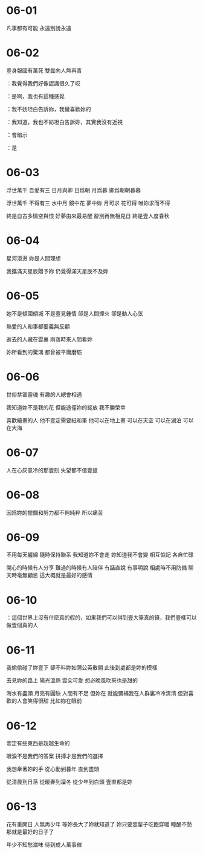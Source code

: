 # 06-01

凡事都有可能 永遠別說永遠

# 06-02

壹身報國有萬死 雙鬓向人無再青

：我覺得我們好像認識很久了哎

：是啊，我也有這種感覺

：我不妨坦白告訴妳，我蠻喜歡妳的

：我知道，我也不妨坦白告訴妳，其實我沒有近視

：會暗示

：是

# 06-03

浮世萬千 吾愛有三 日月與卿 日爲朝 月爲暮 卿爲朝朝暮暮

浮世萬千 不得有三 水中月 鏡中花 夢中妳 月可求 花可得 唯妳求而不得

終是自古多情空與恨 好夢由來最易醒 辭別再無相見日 終是壹人度春秋

# 06-04

星河滾燙 妳是人間理想

我攜滿天星辰贈予妳 仍覺得滿天星辰不及妳

# 06-05

她不是傾國傾城 不是壹見鍾情 卻是人間煙火 卻是動人心弦

熱愛的人和事都要義無反顧

逝去的人藏在雲裏 雨落時來人間看妳

妳所看到的驚鴻 都曾被平庸磨砺

# 06-06

世俗禁锢靈魂 有趣的人總會相遇

我知道妳不是我的花 但能途徑妳的綻放 我不勝榮幸

喜歡繪畫的人 他不壹定需要紙和筆 他可以在地上畫 可以在天空 可以在湖泊 可以在大海

# 06-07

人在心灰意冷的那壹刻 失望都不值壹提

# 06-08

因爲妳的擺爛和努力都不夠純粹 所以痛苦

# 06-09

不用每天纏綿 隨時保持聯系 我知道妳不會走 妳知道我不會變 相互惦記 各自忙碌

開心的時候有人分享 難過的時候有人陪伴 有話直說 有事明說 相處時不用防備 聊天時毫無顧忌 這大概就是最好的感情

# 06-10

：這個世界上沒有什麽真的假的，如果我們可以得到壹大筆真的錢，我們壹樣可以做壹個真的人

# 06-11

我偷偷碰了妳壹下 卻不料妳如蒲公英散開 此後到處都是妳的模樣

去見妳的路上 陽光溫熱 雲朵可愛 想必晚風吹來也是甜的

海水有盡頭 月亮有圓缺 人間有不足 但妳在 就能彌補我在人群裏冷冷清清 但對喜歡的人會笑得很甜 比如妳在眼前

# 06-12

壹定有些東西是超越生命的

眼淚不是我們的答案 拼搏才是我們的選擇

我想牽著妳的手 從心動到暮年 直到盡頭

從清晨到日落 從暖春到凜冬 從少年到白頭 壹直都是妳

# 06-13

花有重開日 人無再少年 等妳長大了妳就知道了 妳只要壹輩子吃飽穿暖 睡醒不愁 那就是最好的日子了

年少不知愁滋味 待到成人萬事催